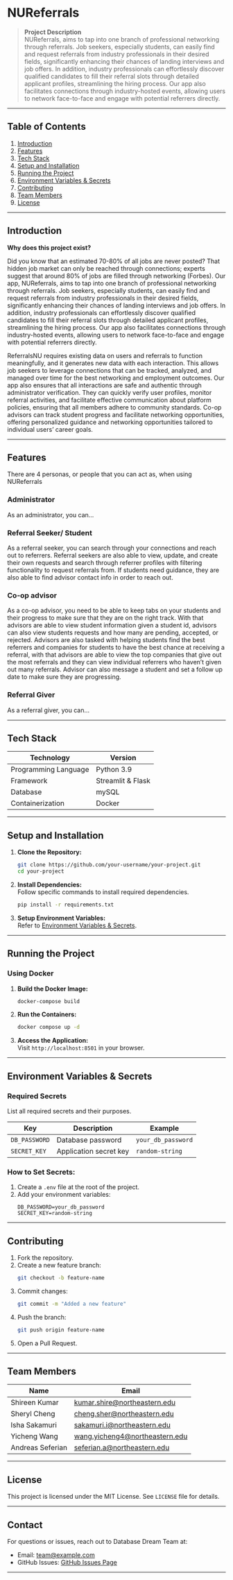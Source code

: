 # NUReferrals

> **Project Description**  
NUReferrals, aims to tap into one branch of professional networking through referrals. Job seekers, especially students, can easily find and request referrals from industry professionals in their desired fields, significantly enhancing their chances of landing interviews and job offers. In addition, industry professionals can effortlessly discover qualified candidates to fill their referral slots through detailed applicant profiles, streamlining the hiring process. Our app also facilitates connections through industry-hosted events, allowing users to network face-to-face and engage with potential referrers directly.
---

## **Table of Contents**

1. [Introduction](#introduction)  
2. [Features](#features)  
3. [Tech Stack](#tech-stack)  
4. [Setup and Installation](#setup-and-installation)  
5. [Running the Project](#running-the-project)  
6. [Environment Variables & Secrets](#environment-variables--secrets)  
7. [Contributing](#contributing)  
8. [Team Members](#team-members)  
9. [License](#license)

---

## **Introduction**

**Why does this project exist?**  

Did you know that an estimated 70-80% of all jobs are never posted? That hidden job market can only be reached through connections; experts suggest that around 80% of jobs are filled through networking (Forbes). Our app, NUReferrals, aims to tap into one branch of professional networking through referrals. Job seekers, especially students, can easily find and request referrals from industry professionals in their desired fields, significantly enhancing their chances of landing interviews and job offers. In addition, industry professionals can effortlessly discover qualified candidates to fill their referral slots through detailed applicant profiles, streamlining the hiring process. Our app also facilitates connections through industry-hosted events, allowing users to network face-to-face and engage with potential referrers directly.
	
ReferralsNU requires existing data on users and referrals to function meaningfully, and it generates new data with each interaction. This allows job seekers to leverage connections that can be tracked, analyzed, and managed over time for the best networking and employment outcomes. Our app also ensures that all interactions are safe and authentic through administrator verification. They can quickly verify user profiles, monitor referral activities, and facilitate effective communication about platform policies, ensuring that all members adhere to community standards. Co-op advisors can track student progress and facilitate networking opportunities, offering personalized guidance and networking opportunities tailored to individual users’ career goals.

---

## **Features**

There are 4 personas, or people that you can act as, when using NUReferrals

### Administrator
As an administrator, you can… 

### Referral Seeker/ Student
As a referral seeker, you can search through your connections and reach out to referrers. Referral seekers are also able to view, update, and create their own requests and search through referrer profiles with filtering functionality to request referrals from. If students need guidance, they are also able to find advisor contact info in order to reach out.


### Co-op advisor
As a co-op advisor, you need to be able to keep tabs on your students and their progress to make sure that they are on the right track. With that advisors are able to view student information given a student id, advisors can also view students requests and how many are pending, accepted, or rejected. Advisors are also tasked with helping students find the best referrers and companies for students to have the best chance at receiving a referral, with that advisors are able to view the top companies that give out the most referrals and they can view individual referrers who haven’t given out many referrals. Advisor can also message a student and set a follow up date to make sure they are progressing.

### Referral Giver
As a referral giver, you can…

---

## **Tech Stack**

| **Technology**    | **Version** |  
|--------------------|-------------|  
| Programming Language | Python 3.9 |  
| Framework          | Streamlit & Flask |  
| Database           | mySQL |  
| Containerization   | Docker |  

---

## **Setup and Installation**

1. **Clone the Repository:**  
   ```bash
   git clone https://github.com/your-username/your-project.git
   cd your-project
   ```

2. **Install Dependencies:**  
   Follow specific commands to install required dependencies.  
   ```bash
   pip install -r requirements.txt
   ```

3. **Setup Environment Variables:**  
   Refer to [Environment Variables & Secrets](#environment-variables--secrets).

---

## **Running the Project**

### **Using Docker**
1. **Build the Docker Image:**  
   ```bash
   docker-compose build
   ```

2. **Run the Containers:**  
   ```bash
   docker compose up -d
   ```

3. **Access the Application:**  
   Visit `http://localhost:8501` in your browser.

---

## **Environment Variables & Secrets**

### **Required Secrets**
List all required secrets and their purposes.

| **Key**            | **Description**              | **Example**          |  
|--------------------|-----------------------------|----------------------|  
| `DB_PASSWORD`      | Database password            | `your_db_password`   |  
| `SECRET_KEY`       | Application secret key       | `random-string`      |  

### **How to Set Secrets:**
1. Create a `.env` file at the root of the project.
2. Add your environment variables:
   ```env
   DB_PASSWORD=your_db_password
   SECRET_KEY=random-string
   ```

---

## **Contributing**

1. Fork the repository.  
2. Create a new feature branch:  
   ```bash
   git checkout -b feature-name
   ```
3. Commit changes:  
   ```bash
   git commit -m "Added a new feature"
   ```
4. Push the branch:  
   ```bash
   git push origin feature-name
   ```
5. Open a Pull Request.

---

## **Team Members**

| **Name**          | **Email**               |  
|--------------------|------------------------|  
| Shireen Kumar      | kumar.shire@northeastern.edu  |  
| Sheryl Cheng       | cheng.sher@northeastern.edu   |  
| Isha Sakamuri      | sakamuri.i@northeastern.edu   |  
| Yicheng Wang       | wang.yicheng4@northeastern.edu|  
| Andreas Seferian   | seferian.a@northeastern.edu   |  

---

## **License**

This project is licensed under the MIT License. See `LICENSE` file for details.

---

## **Contact**

For questions or issues, reach out to Database Dream Team at:  
- Email: team@example.com  
- GitHub Issues: [GitHub Issues Page](https://github.com/hellolol2016/referralnu)

--- 

